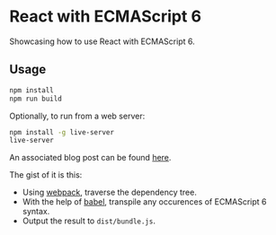 # React with ECMAScript 6

Showcasing how to use React with ECMAScript 6.

## Usage

```zsh
npm install
npm run build
```

Optionally, to run from a web server:

```zsh
npm install -g live-server
live-server
```

An associated blog post can be found [here](http://www.jayway.com/2015/03/04/using-react-with-ecmascript-6/).

The gist of it is this:

* Using [webpack](http://webpack.github.io/), traverse the dependency tree.
* With the help of [babel](https://babeljs.io/), transpile any occurences of ECMAScript 6 syntax.
* Output the result to `dist/bundle.js`.

